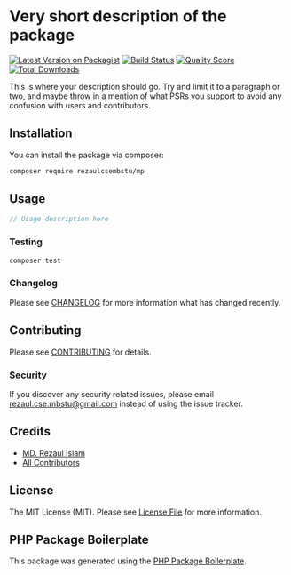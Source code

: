 # Very short description of the package

[![Latest Version on Packagist](https://img.shields.io/packagist/v/rezaulcsembstu/mp.svg?style=flat-square)](https://packagist.org/packages/rezaulcsembstu/mp)
[![Build Status](https://img.shields.io/travis/rezaulcsembstu/mp/master.svg?style=flat-square)](https://travis-ci.org/rezaulcsembstu/mp)
[![Quality Score](https://img.shields.io/scrutinizer/g/rezaulcsembstu/mp.svg?style=flat-square)](https://scrutinizer-ci.com/g/rezaulcsembstu/mp)
[![Total Downloads](https://img.shields.io/packagist/dt/rezaulcsembstu/mp.svg?style=flat-square)](https://packagist.org/packages/rezaulcsembstu/mp)

This is where your description should go. Try and limit it to a paragraph or two, and maybe throw in a mention of what PSRs you support to avoid any confusion with users and contributors.

## Installation

You can install the package via composer:

```bash
composer require rezaulcsembstu/mp
```

## Usage

``` php
// Usage description here
```

### Testing

``` bash
composer test
```

### Changelog

Please see [CHANGELOG](CHANGELOG.md) for more information what has changed recently.

## Contributing

Please see [CONTRIBUTING](CONTRIBUTING.md) for details.

### Security

If you discover any security related issues, please email rezaul.cse.mbstu@gmail.com instead of using the issue tracker.

## Credits

- [MD. Rezaul Islam](https://github.com/rezaulcsembstu)
- [All Contributors](../../contributors)

## License

The MIT License (MIT). Please see [License File](LICENSE.md) for more information.

## PHP Package Boilerplate

This package was generated using the [PHP Package Boilerplate](https://laravelpackageboilerplate.com).